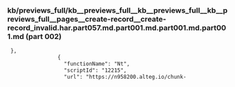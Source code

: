 ### kb/previews_full/kb__previews_full__kb__previews_full__kb__previews_full__pages__create-record__create-record_invalid.har.part057.md.part001.md.part001.md.part001.md (part 002)

```md
 },
                {
                  "functionName": "Nt",
                  "scriptId": "12215",
                  "url": "https://n958200.alteg.io/chunk-
```

```
